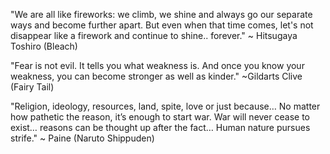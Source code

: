 "We are all like fireworks: we climb, we shine and always go our separate ways and become further apart. But even when that time comes, let's not disappear like a firework and continue to shine.. forever."
~ Hitsugaya Toshiro (Bleach)

"Fear is not evil. It tells you what weakness is. And once you know your weakness, you can become stronger as well as kinder."
~Gildarts Clive (Fairy Tail)

"Religion, ideology, resources, land, spite, love or just because… No matter how pathetic the reason, it’s enough to start war. War will never cease to exist… reasons can be thought up after the fact… Human nature pursues strife."
~ Paine (Naruto Shippuden)

